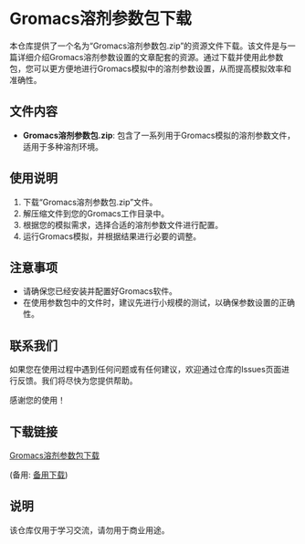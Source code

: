 # Gromacs溶剂参数包下载

本仓库提供了一个名为“Gromacs溶剂参数包.zip”的资源文件下载。该文件是与一篇详细介绍Gromacs溶剂参数设置的文章配套的资源。通过下载并使用此参数包，您可以更方便地进行Gromacs模拟中的溶剂参数设置，从而提高模拟效率和准确性。

## 文件内容

- **Gromacs溶剂参数包.zip**: 包含了一系列用于Gromacs模拟的溶剂参数文件，适用于多种溶剂环境。

## 使用说明

1. 下载“Gromacs溶剂参数包.zip”文件。
2. 解压缩文件到您的Gromacs工作目录中。
3. 根据您的模拟需求，选择合适的溶剂参数文件进行配置。
4. 运行Gromacs模拟，并根据结果进行必要的调整。

## 注意事项

- 请确保您已经安装并配置好Gromacs软件。
- 在使用参数包中的文件时，建议先进行小规模的测试，以确保参数设置的正确性。

## 联系我们

如果您在使用过程中遇到任何问题或有任何建议，欢迎通过仓库的Issues页面进行反馈。我们将尽快为您提供帮助。

感谢您的使用！

## 下载链接
[Gromacs溶剂参数包下载](https://pan.quark.cn/s/dab37db368fa) 

(备用: [备用下载](https://pan.baidu.com/s/1FzBJPAVuLziPjYaKwgjgWg?pwd=1234))

## 说明

该仓库仅用于学习交流，请勿用于商业用途。
